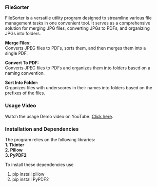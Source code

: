 ### FileSorter


FileSorter is a versatile utility program designed to streamline various file management tasks in one convenient tool. 
It serves as a comprehensive solution for merging JPG files, converting JPGs to PDFs, and organizing JPGs into folders.

**Merge Files:**   
Converts JPEG files to PDFs, sorts them, and then merges them into a single PDF.  

**Convert To PDF:**    
Converts JPEG files to PDFs and organizes them into folders based on a naming convention.  

**Sort Into Folder:**   
Organizes files with underscores in their names into folders based on the prefixes of the files.  

### Usage Video

Watch the usage Demo video on YouTube: [Click here](https://www.youtube.com/watch?v=wA0Ai0Fogfo).

### Installation and Dependencies

The program relies on the following libraries:   
**1. Tkinter**  
**2. Pillow**  
**3. PyPDF2**  

To install these dependencies use
1. pip install pillow
2. pip install PyPDF2
